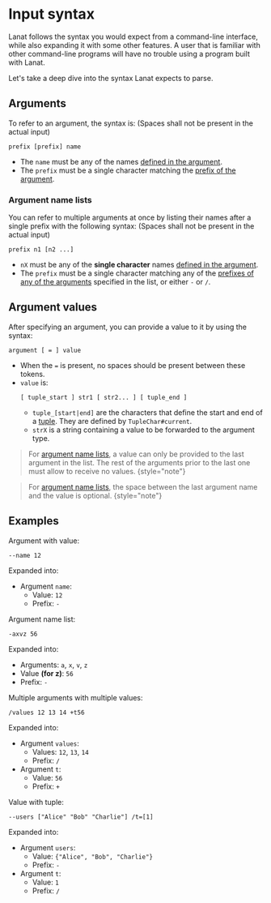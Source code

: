 # Input syntax

Lanat follows the syntax you would expect from a command-line interface, while also expanding it with some other features.
A user that is familiar with other command-line programs will have no trouble using a program built with Lanat.

Let's take a deep dive into the syntax Lanat expects to parse.

## Arguments

To refer to an argument, the syntax is: (Spaces shall not be present in the actual input)
````
prefix [prefix] name
````
- The `name` must be any of the names [defined in the argument](Argument-options.md#names).
- The `prefix` must be a single character matching the [prefix of the argument](Argument-options.md#prefix).


### Argument name lists

You can refer to multiple arguments at once by listing their names after a single prefix with the following syntax:
(Spaces shall not be present in the actual input)
````
prefix n1 [n2 ...]
````
- `nX` must be any of the **single character** names [defined in the argument](Argument-options.md#names).
- The `prefix` must be a single character matching any of the [prefixes of any of the arguments](Argument-options.md#prefix)
  specified in the list, or either `-` or `/`.


## Argument values

After specifying an argument, you can provide a value to it by using the syntax:
````
argument [ = ] value
````
- When the `=` is present, no spaces should be present between these tokens.
- `value` is:
  ```
  [ tuple_start ] str1 [ str2... ] [ tuple_end ]
  ```
  - `tuple_[start|end]` are the characters that define the start and end of a [tuple](Tuples.md). They are defined by `TupleChar#current`.
  - `strX` is a string containing a value to be forwarded to the argument type.

> For [argument name lists](#argument-name-lists), a value can only be provided to the last argument in the list.
> The rest of the arguments prior to the last one must allow to receive no values.
> {style="note"}

> For [argument name lists](#argument-name-lists), the space between the last argument name and the value is optional.
> {style="note"}


## Examples

<procedure>
<step>

Argument with value:
```
--name 12
```
Expanded into:
- Argument `name`:
  - Value: `12`
  - Prefix: `-`

</step>

<step>

Argument name list:
```
-axvz 56
```
Expanded into:
- Arguments: `a`, `x`, `v`, `z`
- Value **(for z)**: `56`
- Prefix: `-`

</step>

<step>

Multiple arguments with multiple values:
```
/values 12 13 14 +t56
```
Expanded into:
- Argument `values`:
  - Values: `12`, `13`, `14`
  - Prefix: `/`
- Argument `t`:
  - Value: `56`
  - Prefix: `+`

</step>

<step>

Value with tuple:
```
--users ["Alice" "Bob" "Charlie"] /t=[1]
```
Expanded into:
- Argument `users`:
  - Value: `{"Alice", "Bob", "Charlie"}`
  - Prefix: `-`
- Argument `t`:
  - Value: `1`
  - Prefix: `/`

</step>
</procedure>